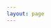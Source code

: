 ```yaml
---
layout: page
---
```


<script setup>
import {
  VPTeamPage,
  VPTeamPageTitle,
  VPTeamMembers
} from 'vitepress/theme'

const members = [
  {
    avatar: 'https://pic1.zhimg.com/v2-b4251de7d2499e942c7ebf447a90d2eb_xll.jpg?source=32738c0c',
    name: 'LSTM-Kirigaya (锦恢)',
    title: 'Creator & Developer',
    links: [
      { icon: 'github', link: 'https://github.com/LSTM-Kirigaya' },
      { icon: 'zhihu', link: 'https://www.zhihu.com/people/can-meng-zhong-de-che-xian' }
    ]
  },
    {
    avatar: 'https://avatars.githubusercontent.com/u/115577936?v=4',
    name: 'AmeSoraQwQ (AmeZora)',
    title: 'Creator & Operation',
    links: [
      { icon: 'github', link: 'https://github.com/AmeSoraQwQ' },
      { icon: 'zhihu', link: 'https://www.zhihu.com/people/can-meng-zhong-de-che-xian' }
    ]
  },
  {
    avatar: 'https://avatars.githubusercontent.com/u/55867654?v=4',
    name: 'li1553770945 (Li Yaning)',
    title: 'Creator & Developer',
    links: [
      { icon: 'github', link: 'https://github.com/li1553770945' },
      { icon: 'zhihu', link: 'https://www.zhihu.com/people/can-meng-zhong-de-che-xian' }
    ]
  },
    {
    avatar: 'https://avatars.githubusercontent.com/u/8943691?v=4',
    name: 'appli456',
    title: 'Developer',
    links: [
      { icon: 'github', link: 'https://github.com/appli456' },
      { icon: 'zhihu', link: 'https://www.zhihu.com/people/can-meng-zhong-de-che-xian' }
    ]
  },
]
</script>

<VPTeamPage>
  <VPTeamPageTitle>
    <template #title>
      OpenMCP 贡献者列表
    </template>
    <template #lead>
      OpenMCP 是一个非盈利的开源项目，它由对编程和AI技术热爱的开发者共同开发。我们欢迎任何有兴趣参与的开发者加入我们的项目中，一起努力提高AI技术的应用水平。
    </template>
  </VPTeamPageTitle>
  <VPTeamMembers :members />
</VPTeamPage>